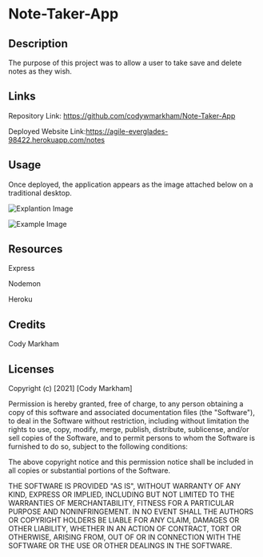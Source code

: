 # Note-Taker-App

## Description

The purpose of this project was to allow a user to take save and delete notes as they wish.

## Links

Repository Link: https://github.com/codywmarkham/Note-Taker-App

Deployed Website Link:https://agile-everglades-98422.herokuapp.com/notes

## Usage

Once deployed, the application appears as the image attached below on a traditional desktop.

![Explantion Image](https://github.com/codywmarkham/Note-Taker-App/blob/main/assets/images/example.PNG)

![Example Image](https://github.com/codywmarkham/Note-Taker-App/blob/main/assets/images/example1.PNG)

## Resources

Express

Nodemon

Heroku

## Credits

Cody Markham

## Licenses

Copyright (c) [2021] [Cody Markham]

Permission is hereby granted, free of charge, to any person obtaining a copy of this software and associated documentation files (the "Software"), to deal in the Software without restriction, including without limitation the rights to use, copy, modify, merge, publish, distribute, sublicense, and/or sell copies of the Software, and to permit persons to whom the Software is furnished to do so, subject to the following conditions:

The above copyright notice and this permission notice shall be included in all copies or substantial portions of the Software.

THE SOFTWARE IS PROVIDED "AS IS", WITHOUT WARRANTY OF ANY KIND, EXPRESS OR IMPLIED, INCLUDING BUT NOT LIMITED TO THE WARRANTIES OF MERCHANTABILITY, FITNESS FOR A PARTICULAR PURPOSE AND NONINFRINGEMENT. IN NO EVENT SHALL THE AUTHORS OR COPYRIGHT HOLDERS BE LIABLE FOR ANY CLAIM, DAMAGES OR OTHER LIABILITY, WHETHER IN AN ACTION OF CONTRACT, TORT OR OTHERWISE, ARISING FROM, OUT OF OR IN CONNECTION WITH THE SOFTWARE OR THE USE OR OTHER DEALINGS IN THE SOFTWARE.
